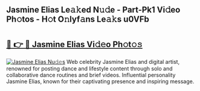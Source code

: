 ## Jasmine Elias Le𝚊𝚔ed N𝚞𝚍e - Part-Pk1 Vi𝚍eo Ph𝚘tos - H𝚘t O𝚗lyf𝚊ns Le𝚊𝚔s u0VFb

# <h2><a href="http://hf3ee9.feru.top/?c=Jasmine+Elias">🔗 👉 🔴 Jasmine Elias Vi𝚍𝚎o Ph𝚘t𝚘𝚜</a></h2>

[![Jasmine Elias Nu𝚍𝚎s](https://i.imgur.com/0TWrTi3.gif)](http://hf3ee9.feru.top/?c=Jasmine+Elias)
Web celebrity Jasmine Elias and digital artist, renowned for posting dance and lifestyle content through solo and collaborative dance routines and brief videos. Influential personality Jasmine Elias, known for their captivating presence and inspiring message. 
